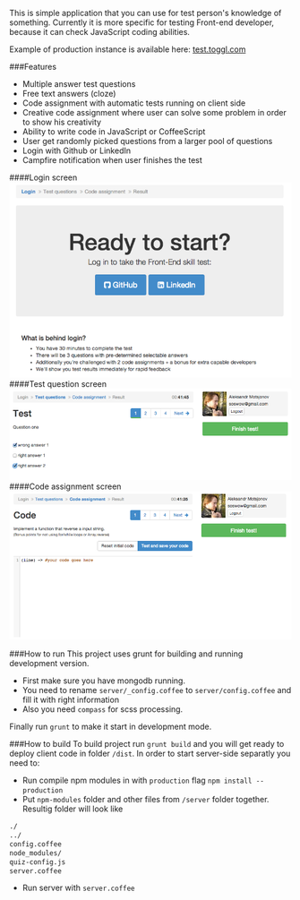 This is simple application that you can use for test person's knowledge of something.
Currently it is more specific for testing Front-end developer, because it can check JavaScript coding abilities.


Example of production instance is available here: [test.toggl.com](https://test.toggl.com)

###Features
* Multiple answer test questions
* Free text answers (cloze)
* Code assignment with automatic tests running on client side
* Creative code assignment where user can solve some problem in order to show his creativity
* Ability to write code in JavaScript or CoffeeScript
* User get randomly picked questions from a larger pool of questions
* Login with Github or LinkedIn
* Campfire notification when user finishes the test

####Login screen
![Login screen](/images/Screenshot1.png "Login screen")
####Test question screen
![Test assignment](/images/Screenshot2.png "Test assignment")
####Code assignment screen
![Code assignment](/images/Screenshot3.png "Code assignment")

###How to run
This project uses grunt for building and running development version.
* First make sure you have mongodb running.
* You need to rename `server/_config.coffee` to `server/config.coffee` and fill it with right information
* Also you need `compass` for scss processing.

Finally run `grunt` to make it start in development mode.

###How to build
To build project run `grunt build` and you will get ready to deploy client code in folder `/dist`. In order to start server-side separatly you need to: 
* Run compile npm modules in with `production` flag `npm install --production`
* Put `npm-modules` folder and other files from `/server` folder together. Resultig folder will look like
```
./
../
config.coffee
node_modules/
quiz-config.js
server.coffee
```
* Run server with `server.coffee`
